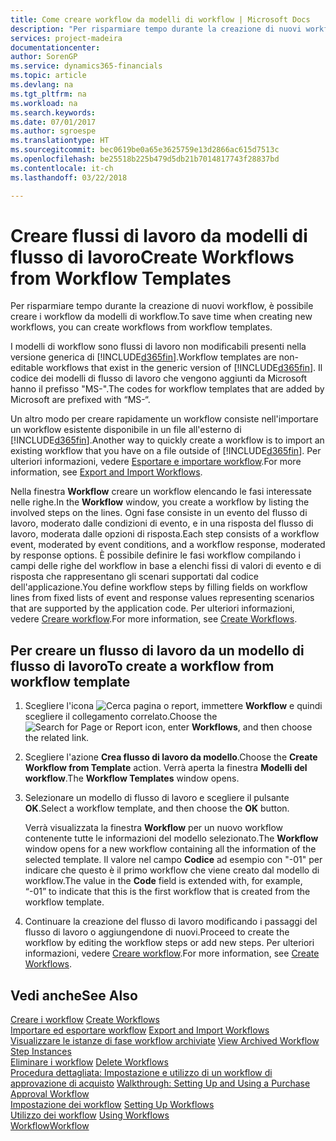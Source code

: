 ```yaml
---
title: Come creare workflow da modelli di workflow | Microsoft Docs
description: "Per risparmiare tempo durante la creazione di nuovi workflow, è possibile creare i workflow da modelli di workflow."
services: project-madeira
documentationcenter: 
author: SorenGP
ms.service: dynamics365-financials
ms.topic: article
ms.devlang: na
ms.tgt_pltfrm: na
ms.workload: na
ms.search.keywords: 
ms.date: 07/01/2017
ms.author: sgroespe
ms.translationtype: HT
ms.sourcegitcommit: bec0619be0a65e3625759e13d2866ac615d7513c
ms.openlocfilehash: be25518b225b479d5db21b7014817743f28837bd
ms.contentlocale: it-ch
ms.lasthandoff: 03/22/2018

---
```

# <a name="create-workflows-from-workflow-templates"></a><span data-ttu-id="62ad6-103">Creare flussi di lavoro da modelli di flusso di lavoro</span><span class="sxs-lookup"><span data-stu-id="62ad6-103">Create Workflows from Workflow Templates</span></span>
<span data-ttu-id="62ad6-104">Per risparmiare tempo durante la creazione di nuovi workflow, è possibile creare i workflow da modelli di workflow.</span><span class="sxs-lookup"><span data-stu-id="62ad6-104">To save time when creating new workflows, you can create workflows from workflow templates.</span></span>  

 <span data-ttu-id="62ad6-105">I modelli di workflow sono flussi di lavoro non modificabili presenti nella versione generica di [!INCLUDE[d365fin](includes/d365fin_md.md)].</span><span class="sxs-lookup"><span data-stu-id="62ad6-105">Workflow templates are non-editable workflows that exist in the generic version of [!INCLUDE[d365fin](includes/d365fin_md.md)].</span></span> <span data-ttu-id="62ad6-106">Il codice dei modelli di flusso di lavoro che vengono aggiunti da Microsoft hanno il prefisso "MS-".</span><span class="sxs-lookup"><span data-stu-id="62ad6-106">The codes for workflow templates that are added by Microsoft are prefixed with “MS-“.</span></span>  

 <span data-ttu-id="62ad6-107">Un altro modo per creare rapidamente un workflow consiste nell'importare un workflow esistente disponibile in un file all'esterno di [!INCLUDE[d365fin](includes/d365fin_md.md)].</span><span class="sxs-lookup"><span data-stu-id="62ad6-107">Another way to quickly create a workflow is to import an existing workflow that you have on a file outside of [!INCLUDE[d365fin](includes/d365fin_md.md)].</span></span> <span data-ttu-id="62ad6-108">Per ulteriori informazioni, vedere [Esportare e importare workflow](across-how-to-export-and-import-workflows.md).</span><span class="sxs-lookup"><span data-stu-id="62ad6-108">For more information, see [Export and Import Workflows](across-how-to-export-and-import-workflows.md).</span></span>  

<span data-ttu-id="62ad6-109">Nella finestra **Workflow** creare un workflow elencando le fasi interessate nelle righe.</span><span class="sxs-lookup"><span data-stu-id="62ad6-109">In the **Workflow** window, you create a workflow by listing the involved steps on the lines.</span></span> <span data-ttu-id="62ad6-110">Ogni fase consiste in un evento del flusso di lavoro, moderato dalle condizioni di evento, e in una risposta del flusso di lavoro, moderata dalle opzioni di risposta.</span><span class="sxs-lookup"><span data-stu-id="62ad6-110">Each step consists of a workflow event, moderated by event conditions, and a workflow response, moderated by response options.</span></span> <span data-ttu-id="62ad6-111">È possibile definire le fasi workflow compilando i campi delle righe del workflow in base a elenchi fissi di valori di evento e di risposta che rappresentano gli scenari supportati dal codice dell'applicazione.</span><span class="sxs-lookup"><span data-stu-id="62ad6-111">You define workflow steps by filling fields on workflow lines from fixed lists of event and response values representing scenarios that are supported by the application code.</span></span> <span data-ttu-id="62ad6-112">Per ulteriori informazioni, vedere [Creare workflow](across-how-to-create-workflows.md).</span><span class="sxs-lookup"><span data-stu-id="62ad6-112">For more information, see [Create Workflows](across-how-to-create-workflows.md).</span></span>  

## <a name="to-create-a-workflow-from-workflow-template"></a><span data-ttu-id="62ad6-113">Per creare un flusso di lavoro da un modello di flusso di lavoro</span><span class="sxs-lookup"><span data-stu-id="62ad6-113">To create a workflow from workflow template</span></span>  
1.  <span data-ttu-id="62ad6-114">Scegliere l'icona ![Cerca pagina o report](media/ui-search/search_small.png "icona Cerca pagina o report"), immettere **Workflow** e quindi scegliere il collegamento correlato.</span><span class="sxs-lookup"><span data-stu-id="62ad6-114">Choose the ![Search for Page or Report](media/ui-search/search_small.png "Search for Page or Report icon") icon, enter **Workflows**, and then choose the related link.</span></span>  
2.  <span data-ttu-id="62ad6-115">Scegliere l'azione **Crea flusso di lavoro da modello**.</span><span class="sxs-lookup"><span data-stu-id="62ad6-115">Choose the **Create Workflow from Template** action.</span></span> <span data-ttu-id="62ad6-116">Verrà aperta la finestra **Modelli del workflow**.</span><span class="sxs-lookup"><span data-stu-id="62ad6-116">The **Workflow Templates** window opens.</span></span>  
3.  <span data-ttu-id="62ad6-117">Selezionare un modello di flusso di lavoro e scegliere il pulsante **OK**.</span><span class="sxs-lookup"><span data-stu-id="62ad6-117">Select a workflow template, and then choose the **OK** button.</span></span>  

     <span data-ttu-id="62ad6-118">Verrà visualizzata la finestra **Workflow** per un nuovo workflow contenente tutte le informazioni del modello selezionato.</span><span class="sxs-lookup"><span data-stu-id="62ad6-118">The **Workflow** window opens for a new workflow containing all the information of the selected template.</span></span> <span data-ttu-id="62ad6-119">Il valore nel campo **Codice** ad esempio con "-01" per indicare che questo è il primo workflow che viene creato dal modello di workflow.</span><span class="sxs-lookup"><span data-stu-id="62ad6-119">The value in the **Code** field is extended with, for example, “-01” to indicate that this is the first workflow that is created from the workflow template.</span></span>  
4.  <span data-ttu-id="62ad6-120">Continuare la creazione del flusso di lavoro modificando i passaggi del flusso di lavoro o aggiungendone di nuovi.</span><span class="sxs-lookup"><span data-stu-id="62ad6-120">Proceed to create the workflow by editing the workflow steps or add new steps.</span></span> <span data-ttu-id="62ad6-121">Per ulteriori informazioni, vedere [Creare workflow](across-how-to-create-workflows.md).</span><span class="sxs-lookup"><span data-stu-id="62ad6-121">For more information, see [Create Workflows](across-how-to-create-workflows.md).</span></span>  

## <a name="see-also"></a><span data-ttu-id="62ad6-122">Vedi anche</span><span class="sxs-lookup"><span data-stu-id="62ad6-122">See Also</span></span>  
 <span data-ttu-id="62ad6-123">[Creare i workflow](across-how-to-create-workflows.md) </span><span class="sxs-lookup"><span data-stu-id="62ad6-123">[Create Workflows](across-how-to-create-workflows.md) </span></span>  
 <span data-ttu-id="62ad6-124">[Importare ed esportare workflow](across-how-to-export-and-import-workflows.md) </span><span class="sxs-lookup"><span data-stu-id="62ad6-124">[Export and Import Workflows](across-how-to-export-and-import-workflows.md) </span></span>  
 <span data-ttu-id="62ad6-125">[Visualizzare le istanze di fase workflow archiviate](across-how-to-view-archived-workflow-step-instances.md) </span><span class="sxs-lookup"><span data-stu-id="62ad6-125">[View Archived Workflow Step Instances](across-how-to-view-archived-workflow-step-instances.md) </span></span>  
 <span data-ttu-id="62ad6-126">[Eliminare i workflow](across-how-to-delete-workflows.md) </span><span class="sxs-lookup"><span data-stu-id="62ad6-126">[Delete Workflows](across-how-to-delete-workflows.md) </span></span>  
 <span data-ttu-id="62ad6-127">[Procedura dettagliata: Impostazione e utilizzo di un workflow di approvazione di acquisto](walkthrough-setting-up-and-using-a-purchase-approval-workflow.md) </span><span class="sxs-lookup"><span data-stu-id="62ad6-127">[Walkthrough: Setting Up and Using a Purchase Approval Workflow](walkthrough-setting-up-and-using-a-purchase-approval-workflow.md) </span></span>  
 <span data-ttu-id="62ad6-128">[Impostazione dei workflow](across-set-up-workflows.md) </span><span class="sxs-lookup"><span data-stu-id="62ad6-128">[Setting Up Workflows](across-set-up-workflows.md) </span></span>  
 <span data-ttu-id="62ad6-129">[Utilizzo dei workflow](across-use-workflows.md) </span><span class="sxs-lookup"><span data-stu-id="62ad6-129">[Using Workflows](across-use-workflows.md) </span></span>  
 [<span data-ttu-id="62ad6-130">Workflow</span><span class="sxs-lookup"><span data-stu-id="62ad6-130">Workflow</span></span>](across-workflow.md)   

